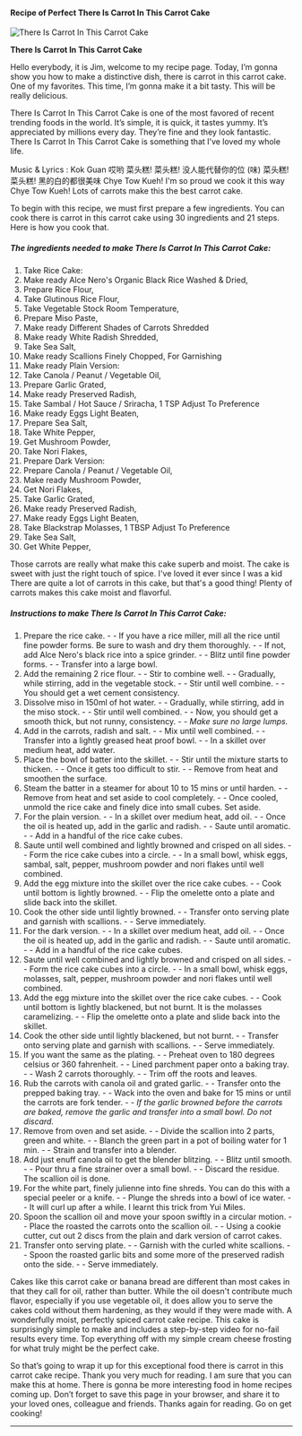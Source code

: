             

#### Recipe of Perfect There Is Carrot In This Carrot Cake

![There Is Carrot In This Carrot Cake](https://img-global.cpcdn.com/recipes/9c94a2ca2e33740a/751x532cq70/there-is-carrot-in-this-carrot-cake-recipe-main-photo.jpg)

**There Is Carrot In This Carrot Cake**

Hello everybody, it is Jim, welcome to my recipe page. Today, I’m gonna show you how to make a distinctive dish, there is carrot in this carrot cake. One of my favorites. This time, I’m gonna make it a bit tasty. This will be really delicious.

There Is Carrot In This Carrot Cake is one of the most favored of recent trending foods in the world. It’s simple, it is quick, it tastes yummy. It’s appreciated by millions every day. They’re fine and they look fantastic. There Is Carrot In This Carrot Cake is something that I’ve loved my whole life.

Music & Lyrics : Kok Guan 哎哟 菜头糕! 菜头糕! 没人能代替你的位 (味) 菜头糕! 菜头糕! 黑的白的都很美味 Chye Tow Kueh! I'm so proud we cook it this way Chye Tow Kueh! Lots of carrots make this the best carrot cake.

To begin with this recipe, we must first prepare a few ingredients. You can cook there is carrot in this carrot cake using 30 ingredients and 21 steps. Here is how you cook that.

##### The ingredients needed to make There Is Carrot In This Carrot Cake:

1.  Take Rice Cake:
2.  Make ready Alce Nero's Organic Black Rice Washed & Dried,
3.  Prepare Rice Flour,
4.  Take Glutinous Rice Flour,
5.  Take Vegetable Stock Room Temperature,
6.  Prepare Miso Paste,
7.  Make ready Different Shades of Carrots Shredded
8.  Make ready White Radish Shredded,
9.  Take Sea Salt,
10.  Make ready Scallions Finely Chopped, For Garnishing
11.  Make ready Plain Version:
12.  Take Canola / Peanut / Vegetable Oil,
13.  Prepare Garlic Grated,
14.  Make ready Preserved Radish,
15.  Take Sambal / Hot Sauce / Sriracha, 1 TSP Adjust To Preference
16.  Make ready Eggs Light Beaten,
17.  Prepare Sea Salt,
18.  Take White Pepper,
19.  Get Mushroom Powder,
20.  Take Nori Flakes,
21.  Prepare Dark Version:
22.  Prepare Canola / Peanut / Vegetable Oil,
23.  Make ready Mushroom Powder,
24.  Get Nori Flakes,
25.  Take Garlic Grated,
26.  Make ready Preserved Radish,
27.  Make ready Eggs Light Beaten,
28.  Take Blackstrap Molasses, 1 TBSP Adjust To Preference
29.  Take Sea Salt,
30.  Get White Pepper,

Those carrots are really what make this cake superb and moist. The cake is sweet with just the right touch of spice. I've loved it ever since I was a kid There are quite a lot of carrots in this cake, but that's a good thing! Plenty of carrots makes this cake moist and flavorful.

##### Instructions to make There Is Carrot In This Carrot Cake:

1.  Prepare the rice cake. - - If you have a rice miller, mill all the rice until fine powder forms. Be sure to wash and dry them thoroughly. - - If not, add Alce Nero's black rice into a spice grinder. - - Blitz until fine powder forms. - - Transfer into a large bowl.
2.  Add the remaining 2 rice flour. - - Stir to combine well. - - Gradually, while stirring, add in the vegetable stock. - - Stir until well combine. - - You should get a wet cement consistency.
3.  Dissolve miso in 150ml of hot water. - - Gradually, while stirring, add in the miso stock. - - Stir until well combined. - - Now, you should get a smooth thick, but not runny, consistency. - - _Make sure no large lumps._
4.  Add in the carrots, radish and salt. - - Mix until well combined. - - Transfer into a lightly greased heat proof bowl. - - In a skillet over medium heat, add water.
5.  Place the bowl of batter into the skillet. - - Stir until the mixture starts to thicken. - - Once it gets too difficult to stir. - - Remove from heat and smoothen the surface.
6.  Steam the batter in a steamer for about 10 to 15 mins or until harden. - - Remove from heat and set aside to cool completely. - - Once cooled, unmold the rice cake and finely dice into small cubes. Set aside.
7.  For the plain version. - - In a skillet over medium heat, add oil. - - Once the oil is heated up, add in the garlic and radish. - - Saute until aromatic. - - Add in a handful of the rice cake cubes.
8.  Saute until well combined and lightly browned and crisped on all sides. - - Form the rice cake cubes into a circle. - - In a small bowl, whisk eggs, sambal, salt, pepper, mushroom powder and nori flakes until well combined.
9.  Add the egg mixture into the skillet over the rice cake cubes. - - Cook until bottom is lightly browned. - - Flip the omelette onto a plate and slide back into the skillet.
10.  Cook the other side until lightly browned. - - Transfer onto serving plate and garnish with scallions. - - Serve immediately.
11.  For the dark version. - - In a skillet over medium heat, add oil. - - Once the oil is heated up, add in the garlic and radish. - - Saute until aromatic. - - Add in a handful of the rice cake cubes.
12.  Saute until well combined and lightly browned and crisped on all sides. - - Form the rice cake cubes into a circle. - - In a small bowl, whisk eggs, molasses, salt, pepper, mushroom powder and nori flakes until well combined.
13.  Add the egg mixture into the skillet over the rice cake cubes. - - Cook until bottom is lightly blackened, but not burnt. It is the molasses caramelizing. - - Flip the omelette onto a plate and slide back into the skillet.
14.  Cook the other side until lightly blackened, but not burnt. - - Transfer onto serving plate and garnish with scallions. - - Serve immediately.
15.  If you want the same as the plating. - - Preheat oven to 180 degrees celsius or 360 fahrenheit. - - Lined parchment paper onto a baking tray. - - Wash 2 carrots thoroughly. - - Trim off the roots and leaves.
16.  Rub the carrots with canola oil and grated garlic. - - Transfer onto the prepped baking tray. - - Wack into the oven and bake for 15 mins or until the carrots are fork tender. - - _If the garlic browned before the carrots are baked, remove the garlic and transfer into a small bowl. Do not discard._
17.  Remove from oven and set aside. - - Divide the scallion into 2 parts, green and white. - - Blanch the green part in a pot of boiling water for 1 min. - - Strain and transfer into a blender.
18.  Add just enuff canola oil to get the blender blitzing. - - Blitz until smooth. - - Pour thru a fine strainer over a small bowl. - - Discard the residue. The scallion oil is done.
19.  For the white part, finely julienne into fine shreds. You can do this with a special peeler or a knife. - - Plunge the shreds into a bowl of ice water. - - It will curl up after a while. I learnt this trick from Yui Miles.
20.  Spoon the scallion oil and move your spoon swiftly in a circular motion. - - Place the roasted the carrots onto the scallion oil. - - Using a cookie cutter, cut out 2 discs from the plain and dark version of carrot cakes.
21.  Transfer onto serving plate. - - Garnish with the curled white scallions. - - Spoon the roasted garlic bits and some more of the preserved radish onto the side. - - Serve immediately.

Cakes like this carrot cake or banana bread are different than most cakes in that they call for oil, rather than butter. While the oil doesn't contribute much flavor, especially if you use vegetable oil, it does allow you to serve the cakes cold without them hardening, as they would if they were made with. A wonderfully moist, perfectly spiced carrot cake recipe. This cake is surprisingly simple to make and includes a step-by-step video for no-fail results every time. Top everything off with my simple cream cheese frosting for what truly might be the perfect cake.

So that’s going to wrap it up for this exceptional food there is carrot in this carrot cake recipe. Thank you very much for reading. I am sure that you can make this at home. There is gonna be more interesting food in home recipes coming up. Don’t forget to save this page in your browser, and share it to your loved ones, colleague and friends. Thanks again for reading. Go on get cooking!

* * *
